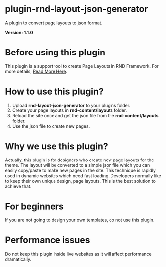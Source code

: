 # plugin-rnd-layout-json-generator
A plugin to convert page layouts to json format.

**Version: 1.1.0**

# Before using this plugin

This plugin is a support tool to create Page Layouts in RND Framework. For more details, [Read More Here](https://www.rndvn.com/docs/layouts).

# How to use this plugin?

1. Upload **rnd-layout-json-generator** to your plugins folder.
2. Create your page layouts in **rnd-content/layouts** folder.
3. Reload the site once and get the json file from the **rnd-content/layouts** folder.
4. Use the json file to create new pages.

# Why we use this plugin?

Actually, this plugin is for designers who create new page layouts for the theme. The layout will be converted to a simple json file which you can easily copy/paste to make new pages in the site. This technique is rapidly used in dynamic websites which need fast loading. Developers normally like to keep their own unique design, page layouts. This is the best solution to achieve that. 

# For beginners

If you are not going to design your own templates, do not use this plugin. 

# Performance issues

Do not keep this plugin inside live websites as it will affect performance dramatically. 
